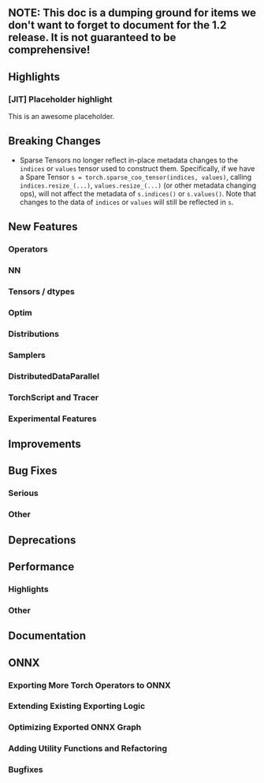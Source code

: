 ## NOTE: This doc is a dumping ground for items we don't want to forget to document for the 1.2 release.  It is not guaranteed to be comprehensive!

## Highlights

### [JIT] Placeholder highlight
This is an awesome placeholder.


## Breaking Changes

* Sparse Tensors no longer reflect in-place metadata changes to the `indices` or `values` tensor used to construct them.  Specifically, if we have a Spare Tensor `s = torch.sparse_coo_tensor(indices, values)`, calling `indices.resize_(...)`, `values.resize_(...)` (or other metadata changing ops), will not affect the metadata of `s.indices()` or `s.values()`.  Note that changes to the data of `indices` or `values` will still be reflected in `s`.

## New Features

### Operators


### NN

### Tensors / dtypes

### Optim

### Distributions

### Samplers

### DistributedDataParallel

### TorchScript and Tracer

### Experimental Features

## Improvements


## Bug Fixes

### Serious

### Other


## Deprecations


## Performance 

### Highlights

### Other


## Documentation

## ONNX

### Exporting More Torch Operators to ONNX

### Extending Existing Exporting Logic

### Optimizing Exported ONNX Graph

### Adding Utility Functions and Refactoring

### Bugfixes
